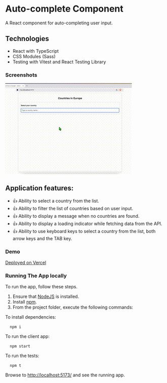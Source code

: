 # Auto-complete Component

A React component for auto-completing user input.

## Technologies

- React with TypeScript
- CSS Modules (Sass)
- Testing with Vitest and React Testing Library

### Screenshots

![screenshot](https://github.com/mihailgaberov/auto-complete-component/blob/main/public/demo.gif)

## Application features:

- :+1: Ability to select a country from the list.
- :+1: Ability to filter the list of countries based on user input.
- :+1: Ability to display a message when no countries are found.
- :+1: Ability to display a loading indicator while fetching data from the API.
- :+1: Ability to use keyboard keys to select a country from the list, both arrow keys and the TAB key.

### Demo

[Deployed on Vercel](https://auto-complete-component-nine.vercel.app/)

### Running The App locally

To run the app, follow these steps.

1. Ensure that [NodeJS](http://nodejs.org/) is installed.
2. Install [npm](https://www.npmjs.com/).
3. From the project folder, execute the following commands:

To install dependencies:

```shell
  npm i
```

To run the client app:

```shell
  npm start
```

To run the tests:

```shell
  npm t
```

Browse to [http://localhost:5173/](http://localhost:5173/) and see the running app.
